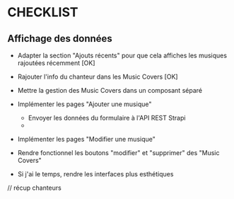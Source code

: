 # CHECKLIST

## Affichage des données

- Adapter la section "Ajouts récents" pour que cela affiches les musiques rajoutées récemment [OK]

- Rajouter l'info du chanteur dans les Music Covers [OK]




- Mettre la gestion des Music Covers dans un composant séparé

- Implémenter les pages "Ajouter une musique"
    - Envoyer les données du formulaire à l'API REST Strapi
    - 



- Implémenter les pages "Modifier une musique"

- Rendre fonctionnel les boutons "modifier" et "supprimer" des "Music Covers"

- Si j'ai le temps, rendre les interfaces plus esthétiques





// récup chanteurs

